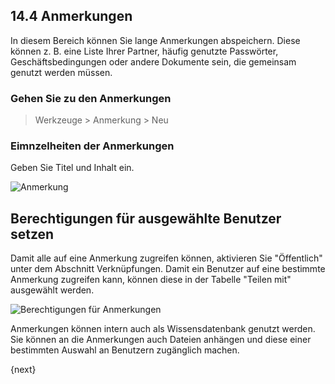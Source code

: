 ## 14.4 Anmerkungen

In diesem Bereich können Sie lange Anmerkungen abspeichern. Diese können z. B. eine Liste Ihrer Partner, häufig genutzte Passwörter, Geschäftsbedingungen oder andere Dokumente sein, die gemeinsam genutzt werden müssen.

### Gehen Sie zu den Anmerkungen

> Werkzeuge > Anmerkung > Neu

### Eimnzelheiten der Anmerkungen

Geben Sie Titel und Inhalt ein.

![Anmerkung]({{docs_base_url}}/assets/old_images/erpnext/note.png)

## Berechtigungen für ausgewählte Benutzer setzen

Damit alle auf eine Anmerkung zugreifen können, aktivieren Sie "Öffentlich" unter dem Abschnitt Verknüpfungen. Damit ein Benutzer auf eine bestimmte Anmerkung zugreifen kann, können diese in der Tabelle "Teilen mit" ausgewählt werden.

![Berechtigungen für Anmerkungen]({{docs_base_url}}/assets/old_images/erpnext/note-permission.png)

Anmerkungen können intern auch als Wissensdatenbank genutzt werden. Sie können an die Anmerkungen auch Dateien anhängen und diese einer bestimmten Auswahl an Benutzern zugänglich machen.

{next}

